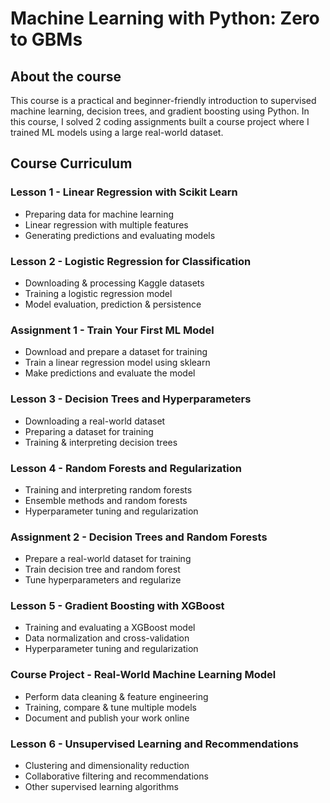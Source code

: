 # Machine Learning with Python: Zero to GBMs

## About the course   
This course is a practical and beginner-friendly introduction to supervised machine learning, decision trees, and gradient boosting using Python. In this course, I solved 2 coding assignments built a course project where I trained ML models using a large real-world dataset.

## Course Curriculum
### Lesson 1 - Linear Regression with Scikit Learn
* Preparing data for machine learning
* Linear regression with multiple features
* Generating predictions and evaluating models
### Lesson 2 - Logistic Regression for Classification
* Downloading & processing Kaggle datasets
* Training a logistic regression model
* Model evaluation, prediction & persistence
### Assignment 1 - Train Your First ML Model
* Download and prepare a dataset for training
* Train a linear regression model using sklearn
* Make predictions and evaluate the model
### Lesson 3 - Decision Trees and Hyperparameters
* Downloading a real-world dataset
* Preparing a dataset for training
* Training & interpreting decision trees
### Lesson 4 - Random Forests and Regularization
* Training and interpreting random forests
* Ensemble methods and random forests
* Hyperparameter tuning and regularization
### Assignment 2 - Decision Trees and Random Forests
* Prepare a real-world dataset for training
* Train decision tree and random forest
* Tune hyperparameters and regularize
### Lesson 5 - Gradient Boosting with XGBoost
* Training and evaluating a XGBoost model
* Data normalization and cross-validation
* Hyperparameter tuning and regularization
### Course Project - Real-World Machine Learning Model
* Perform data cleaning & feature engineering
* Training, compare & tune multiple models
* Document and publish your work online
### Lesson 6 - Unsupervised Learning and Recommendations
* Clustering and dimensionality reduction
* Collaborative filtering and recommendations
* Other supervised learning algorithms
